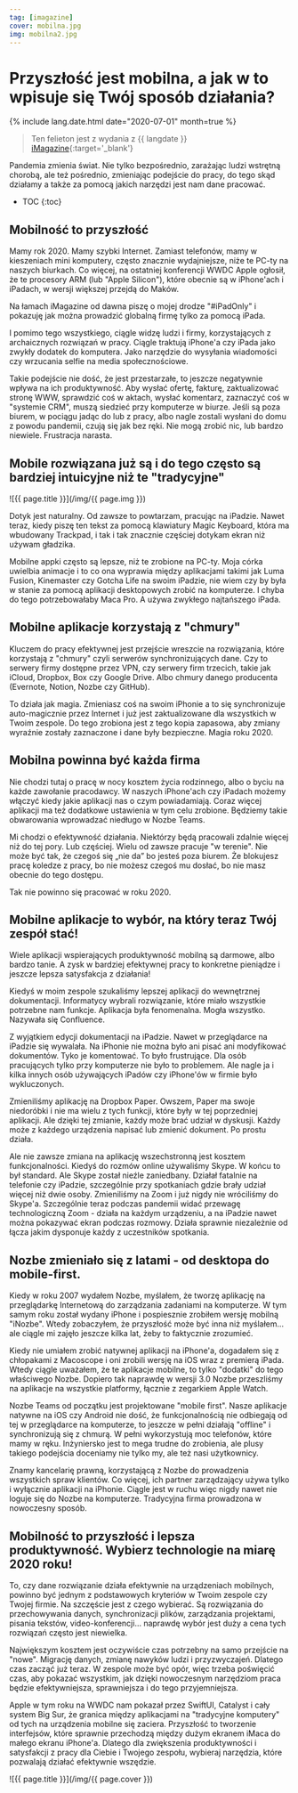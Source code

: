 ```yaml
---
tag: [imagazine]
cover: mobilna.jpg
img: mobilna2.jpg
---
```


# Przyszłość jest mobilna, a jak w to wpisuje się Twój sposób działania?

{% include lang.date.html date="2020-07-01" month=true %}

> Ten felieton jest z wydania z {{ langdate }} [iMagazine](https://imagazine.pl){:target='_blank'}

Pandemia zmienia świat. Nie tylko bezpośrednio, zarażając ludzi wstrętną chorobą, ale też pośrednio, zmieniając podejście do pracy, do tego skąd działamy a także za pomocą jakich narzędzi jest nam dane pracować.

<!--More-->

* TOC
{:toc}

## Mobilność to przyszłość

Mamy rok 2020. Mamy szybki Internet. Zamiast telefonów, mamy w kieszeniach mini komputery, często znacznie wydajniejsze, niże te PC-ty na naszych biurkach. Co więcej, na ostatniej konferencji WWDC Apple ogłosił, że te procesory ARM (lub "Apple Silicon"), które obecnie są w iPhone'ach i iPadach, w wersji większej przejdą do Maków.

Na łamach iMagazine od dawna piszę o mojej drodze "#iPadOnly" i pokazuję jak można prowadzić globalną firmę tylko za pomocą iPada.

I pomimo tego wszystkiego, ciągle widzę ludzi i firmy, korzystających z archaicznych rozwiązań w pracy. Ciągle traktują iPhone'a czy iPada jako zwykły dodatek do komputera. Jako narzędzie do wysyłania wiadomości czy wrzucania selfie na media społecznościowe.

Takie podejście nie dość, że jest przestarzałe, to jeszcze negatywnie wpływa na ich produktywność. Aby wysłać ofertę, fakturę, zaktualizować stronę WWW, sprawdzić coś w aktach, wysłać komentarz, zaznaczyć coś w "systemie CRM", muszą siedzieć przy komputerze w biurze. Jeśli są poza biurem, w pociągu jadąc do lub z pracy, albo nagle zostali wysłani do domu z powodu pandemii, czują się jak bez ręki. Nie mogą zrobić nic, lub bardzo niewiele. Frustracja narasta.

## Mobile rozwiązana już są i do tego często są bardziej intuicyjne niż te "tradycyjne"

![{{ page.title }}](/img/{{ page.img }})

Dotyk jest naturalny. Od zawsze to powtarzam, pracując na iPadzie. Nawet teraz, kiedy piszę ten tekst za pomocą klawiatury Magic Keyboard, która ma wbudowany Trackpad, i tak i tak znacznie częściej dotykam ekran niż używam gładzika.

Mobilne appki często są lepsze, niż te zrobione na PC-ty. Moja córka uwielbia animacje i to co ona wyprawia między aplikacjami takimi jak Luma Fusion, Kinemaster czy Gotcha Life na swoim iPadzie, nie wiem czy by była w stanie za pomocą aplikacji desktopowych zrobić na komputerze. I chyba do tego potrzebowałaby Maca Pro. A używa zwykłego najtańszego iPada.

## Mobilne aplikacje korzystają z "chmury"

Kluczem do pracy efektywnej jest przejście wreszcie na rozwiązania, które korzystają z "chmury" czyli serwerów synchronizujących dane. Czy to serwery firmy dostępne przez VPN, czy serwery firm trzecich, takie jak iCloud, Dropbox, Box czy Google Drive. Albo chmury danego producenta (Evernote, Notion, Nozbe czy GitHub).

To działa jak magia. Zmieniasz coś na swoim iPhonie a to się synchronizuje auto-magicznie przez Internet i już jest zaktualizowane dla wszystkich w Twoim zespole. Do tego zrobiona jest z tego kopia zapasowa, aby zmiany wyraźnie zostały zaznaczone i dane były bezpieczne. Magia roku 2020.

## Mobilna powinna być każda firma

Nie chodzi tutaj o pracę w nocy kosztem życia rodzinnego, albo o byciu na każde zawołanie pracodawcy. W naszych iPhone'ach czy iPadach możemy włączyć kiedy jakie aplikacji nas o czym powiadamiają. Coraz więcej aplikacji ma też dodatkowe ustawienia w tym celu zrobione. Będziemy takie obwarowania wprowadzać niedługo w Nozbe Teams.

Mi chodzi o efektywność działania. Niektórzy będą pracowali zdalnie więcej niż do tej pory. Lub częściej. Wielu od zawsze pracuje "w terenie". Nie może być tak, że czegoś się „nie da” bo jesteś poza biurem. Że blokujesz pracę koledze z pracy, bo nie możesz czegoś mu dosłać, bo nie masz obecnie do tego dostępu.

Tak nie powinno się pracować w roku 2020.

## Mobilne aplikacje to wybór, na który teraz Twój zespół stać!

Wiele aplikacji wspierających produktywność mobilną są darmowe, albo bardzo tanie. A zysk w bardziej efektywnej pracy to konkretne pieniądze i jeszcze lepsza satysfakcja z działania!

Kiedyś w moim zespole szukaliśmy lepszej aplikacji do wewnętrznej dokumentacji. Informatycy wybrali rozwiązanie, które miało wszystkie potrzebne nam funkcje. Aplikacja była fenomenalna. Mogła wszystko. Nazywała się Confluence.

Z wyjątkiem edycji dokumentacji na iPadzie. Nawet w przeglądarce na iPadzie się wywalała. Na iPhonie nie można było ani pisać ani modyfikować dokumentów. Tyko je komentować. To było frustrujące. Dla osób pracujących tylko przy komputerze nie było to problemem. Ale nagle ja i kilka innych osób używających iPadów czy iPhone'ów w firmie było wykluczonych.

Zmieniliśmy aplikację na Dropbox Paper. Owszem, Paper ma swoje niedoróbki i nie ma wielu z tych funkcji, które były w tej poprzedniej aplikacji. Ale dzięki tej zmianie, każdy może brać udział w dyskusji. Każdy może z każdego urządzenia napisać lub zmienić dokument. Po prostu działa.

Ale nie zawsze zmiana na aplikację wszechstronną jest kosztem funkcjonalności. Kiedyś do rozmów online używaliśmy Skype. W końcu to był standard. Ale Skype został nieźle zaniedbany. Działał fatalnie na telefonie czy iPadzie, szczególnie przy spotkaniach gdzie brały udział więcej niż dwie osoby. Zmieniliśmy na Zoom i już nigdy nie wróciliśmy do Skype'a. Szczególnie teraz podczas pandemii widać przewagę technologiczną Zoom - działa na każdym urządzeniu, a na iPadzie nawet można pokazywać ekran podczas rozmowy. Działa sprawnie niezależnie od łącza jakim dysponuje każdy z uczestników spotkania.

## Nozbe zmieniało się z latami - od desktopa do mobile-first.

Kiedy w roku 2007 wydałem Nozbe, myślałem, że tworzę aplikację na przeglądarkę Internetową do zarządzania zadaniami na komputerze. W tym samym roku został wydany iPhone i pospiesznie zrobiłem wersję mobilną "iNozbe". Wtedy zobaczyłem, że przyszłość może być inna niż myślałem... ale ciągle mi zajęło jeszcze kilka lat, żeby to faktycznie zrozumieć.

Kiedy nie umiałem zrobić natywnej aplikacji na iPhone'a, dogadałem się z chłopakami z Macoscope i oni zrobili wersję na iOS wraz z premierą iPada. Wtedy ciągle uważałem, że te aplikacje mobilne, to tylko "dodatki" do tego właściwego Nozbe. Dopiero tak naprawdę w wersji 3.0 Nozbe przeszliśmy na aplikacje na wszystkie platformy, łącznie z zegarkiem Apple Watch.

Nozbe Teams od początku jest projektowane "mobile first". Nasze aplikacje natywne na iOS czy Android nie dość, że funkcjonalnością nie odbiegają od tej w przeglądarce na komputerze, to jeszcze w pełni działają "offline" i synchronizują się z chmurą. W pełni wykorzystują moc telefonów, które mamy w ręku. Inżyniersko jest to mega trudne do zrobienia, ale plusy takiego podejścia doceniamy nie tylko my, ale też nasi użytkownicy.

Znamy kancelarię prawną, korzystającą z Nozbe do prowadzenia wszystkich spraw klientów. Co więcej, ich partner zarządzający używa tylko i wyłącznie aplikacji na iPhonie. Ciągle jest w ruchu więc nigdy nawet nie loguje się do Nozbe na komputerze. Tradycyjna firma prowadzona w nowoczesny sposób.

## Mobilność to przyszłość i lepsza produktywność. Wybierz technologie na miarę 2020 roku!

To, czy dane rozwiązanie działa efektywnie na urządzeniach mobilnych, powinno być jednym z podstawowych kryteriów w Twoim zespole czy Twojej firmie. Na szczęście jest z czego wybierać. Są rozwiązania do przechowywania danych, synchronizacji plików, zarządzania projektami, pisania tekstów, video-konferencji... naprawdę wybór jest duży a cena tych rozwiązań często jest niewielka.

Największym kosztem jest oczywiście czas potrzebny na samo przejście na "nowe". Migrację danych, zmianę nawyków ludzi i przyzwyczajeń. Dlatego czas zacząć już teraz. W zespole może być opór, więc trzeba poświęcić czas, aby pokazać wszystkim, jak dzięki nowoczesnym narzędziom praca będzie efektywniejsza, sprawniejsza i do tego przyjemniejsza.

Apple w tym roku na WWDC nam pokazał przez SwiftUI, Catalyst i cały system Big Sur, że granica między aplikacjami na "tradycyjne komputery" od tych na urządzenia mobilne się zaciera. Przyszłość to tworzenie interfejsów, które sprawnie przechodzą między dużym ekranem iMaca do małego ekranu iPhone'a. Dlatego dla zwiększenia produktywności i satysfakcji z pracy dla Ciebie i Twojego zespołu, wybieraj narzędzia, które pozwalają działać efektywnie wszędzie.

![{{ page.title }}](/img/{{ page.cover }})